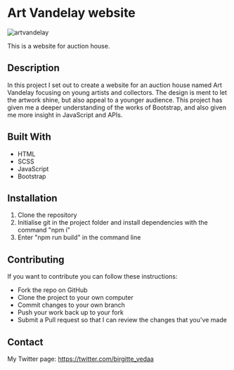 # Art Vandelay website

![artvandelay](https://github.com/piiito/semester_project_2/assets/91608038/8cbfa119-56b4-40cf-8548-84009f5cf937)

This is a website for auction house.
        
## Description
In this project I set out to create a website for an auction house named Art Vandelay focusing on young artists and collectors. The design is ment to let the artwork shine, but also appeal to a younger audience. This project has given me a deeper understanding of the works of Bootstrap, and also given me more insight in JavaScript and APIs.


## Built With

- HTML
- SCSS
- JavaScript
- Bootstrap

## Installation

1. Clone the repository
2. Initialise git in the project folder and install dependencies with the command "npm i"
3. Enter "npm run build" in the command line
        
## Contributing

If you want to contribute you can follow these instructions:

- Fork the repo on GitHub
- Clone the project to your own computer
- Commit changes to your own branch
- Push your work back up to your fork
- Submit a Pull request so that I can review the changes that you've made

## Contact

My Twitter page:
https://twitter.com/birgitte_vedaa

